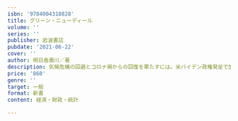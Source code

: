 ```yaml
---
isbn: '9784004318828'
title: グリーン・ニューディール
volume: ''
series: ''
publisher: 岩波書店
pubdate: '2021-06-22'
cover: ''
author: 明日香壽川／著
description: 気候危機の回避とコロナ禍からの回復を果たすには。米バイデン政権発足で加速する世界的潮流を徹底解説。
price: '860'
genre: ''
target: 一般
format: 新書
content: 経済・財政・統計

---
```

